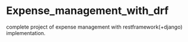 # Expense_management_with_drf

complete project of expense management with restframework(+django) implementation.
